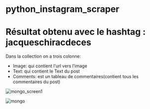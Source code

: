 # python_instagram_scraper

# Résultat obtenu avec le hashtag : jacqueschiracdeces

Dans la collection on a trois colonne: 
- Image: qui contient l'url vers l'image
- Text: qui contient le Text du post
- Comments: est un tableau de commentaires(contient tous les commentaires du post)

![mongo_screen1](https://user-images.githubusercontent.com/26613897/111900531-6658e880-8a33-11eb-91d7-64677c9f21df.png)

![mongo](https://user-images.githubusercontent.com/26613897/111900568-a9b35700-8a33-11eb-9a4b-5b7fc8480b3e.png)
